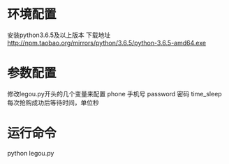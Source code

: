 # 环境配置
安装python3.6.5及以上版本
下载地址
http://npm.taobao.org/mirrors/python/3.6.5/python-3.6.5-amd64.exe
# 参数配置
修改legou.py开头的几个变量来配置
phone 手机号
password 密码
time_sleep 每次抢购成功后等待时间，单位秒
# 运行命令
python legou.py
